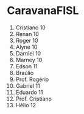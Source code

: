 <h1>CaravanaFISL</h1>
<ol>
  <li>Cristiano 10</li>
  <li>Renan 10</li>
  <li>Roger 10</li>
  <li>Alyne 10</li>
  <li>Darnlei 10</li>
  <li>Marney 10</li>
  <li>Edson 11</li>
  <li>Braúlio</li>
  <li>Prof. Rogério</li>
  <li>Gabriel 11</li>
  <li>Eduardo 11</li>
  <li>Prof. Cristiano</li>
  <li>Hélio 12</li>
</ol>

